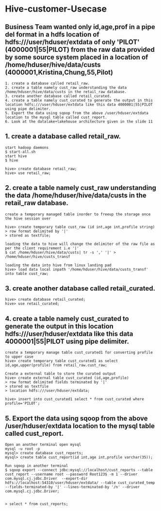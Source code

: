 # Hive-customer-Usecase

## Business Team wanted only id,age,prof in a pipe del format in a hdfs location of hdfs:///user/hduser/extdata of only 'PILOT' (4000001|55|PILOT) from the raw data provided by some source system placed in a location of /home/hduser/hive/data/custs (4000001,Kristina,Chung,55,Pilot)
```
1. create a database called retail_raw.
2. create a table namely cust_raw understanding the data /home/hduser/hive/data/custs in the retail_raw database.
3. create another database called retail_curated.
4. create a table namely cust_curated to generate the output in this location hdfs:///user/hduser/extdata like this data 4000001|55|PILOT using pipe delimiter.
5. Export the data using sqoop from the above /user/hduser/extdata location to the mysql table called cust_report.
6. Look at the datalake+lakehouse architecture given in the slide 11
```
## 1. create a database called retail_raw.
```
start hadoop daemons
$ start-all.sh
start hive
$ hive

hive> create database retail_raw;
hive> use retail_raw;
```

## 2. create a table namely cust_raw understanding the data /home/hduser/hive/data/custs in the retail_raw database.
```
create a temporary managed table inorder to freeup the storage once the hive session over

hive> create temporary table cust_raw (id int,age int,profile string)
> row format delimited by '|'
> stored as textfile;

loading the data to hive will change the delimiter of the raw file as per the client requirement i.e '|'
$ cat /home/hduser/hive/data/custs| tr -s ',' '|' > /home/hduser/hive/custs_transf

loading the data into hive from linux landing pad
hive> load data local inpath '/home/hduser/hive/data/custs_transf' into table cust_raw;

```
## 3. create another database called retail_curated.
```
hive> create database retail_curated;
hive> use retail_curated;
```
## 4. create a table namely cust_curated to generate the output in this location hdfs:///user/hduser/extdata like this data 4000001|55|PILOT using pipe delimiter.
```
create a temporary manage table cust_curated1 for converting profile to upper case
hive> create temporary table cust_curated1 as select id,age,upper(profile) from retail_raw.cust_raw;

Create a external table to store the curated output
hive> create external table cust_curated (id,age,profile)
> row format delimited fields terminated by '|'
> stored as textfile
> location hdfs:///user/hduser/extdata;

hive> insert into cust_curated1 select * from cust_curated where profile='PILOT';
```
## 5. Export the data using sqoop from the above /user/hduser/extdata location to the mysql table called cust_report.
```
Open an another terminal open mysql
mysql -u root -p
mysql> create database cust_reports;
mysql> create table cust_report(id int,age int,profile varchar(35));

Run sqoop in another terminal
$ sqoop export --connect jdbc:mysql://localhost/cust_reports --table cust_report --username root --password Root123$ -m 1 --driver com.mysql.cj.jdbc.Driver  --export-dir hdfs://localhost:54310/user/hduser/extdata/ --table cust_curated_temp --fields-terminated-by '|' --lines-terminated-by '/n' --driver com.mysql.cj.jdbc.Driver;


> select * from cust_reports;

```

 

